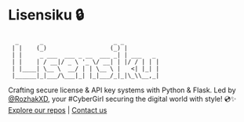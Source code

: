 # Lisensiku 🔒

```
  _      _                    _ _          
 | |    (_)                  (_) |         
 | |     _ ___  ___ _ __  ___ _| | ___   _ 
 | |    | / __|/ _ \ '_ \/ __| | |/ / | | |
 | |____| \__ \  __/ | | \__ \ |   <| |_| |
 |______|_|___/\___|_| |_|___/_|_|\_\\__,_|
```

Crafting secure license & API key systems with Python & Flask. Led by [@RozhakXD](https://github.com/RozhakXD), your #CyberGirl securing the digital world with style! 💿✨ [Explore our repos](https://github.com/Lisensiku) | [Contact us](mailto:rozhak@lisensiku.biz.id)
